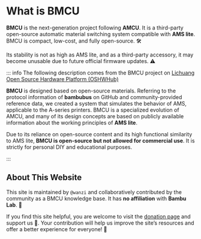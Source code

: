 # What is BMCU

**BMCU** is the next-generation project following **AMCU**. It is a third-party open-source automatic material switching system compatible with **AMS lite**. BMCU is compact, low-cost, and fully open-source. 🛠️

Its stability is not as high as AMS lite, and as a third-party accessory, it may become unusable due to future official firmware updates. ⚠️

::: info The following description comes from the BMCU project on [Lichuang Open Source Hardware Platform (OSHWHub)](https://oshwhub.com/bamboo-shoot-xmcu-pcb-team/bmcu)

**BMCU** is designed based on open-source materials. Referring to the protocol information of **bambubus** on GitHub and community-provided reference data, we created a system that simulates the behavior of AMS, applicable to the A-series printers. BMCU is a specialized evolution of AMCU, and many of its design concepts are based on publicly available information about the working principles of **AMS lite**.

Due to its reliance on open-source content and its high functional similarity to AMS lite, **BMCU is open-source but not allowed for commercial use**. It is strictly for personal DIY and educational purposes.

:::

## About This Website

This site is maintained by `@wanzi` and collaboratively contributed by the community as a BMCU knowledge base. It has **no affiliation** with **Bambu Lab**. 🌱

If you find this site helpful, you are welcome to visit the [donation page](/doc/other/donate) and support us 💖. Your contribution will help us improve the site’s resources and offer a better experience for everyone! 🚀
